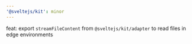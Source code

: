 ```yaml
---
'@sveltejs/kit': minor
---
```


feat: export `streamFileContent` from `@sveltejs/kit/adapter` to read files in edge environments
